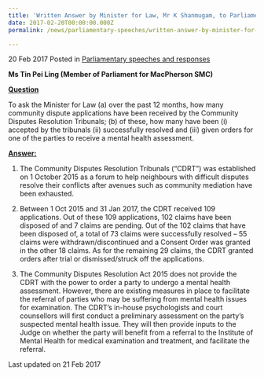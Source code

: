 ```yaml
---
title: 'Written Answer by Minister for Law, Mr K Shanmugam, to Parliamentary Question on the Community Disputes Resolution Tribunals'
date: 2017-02-20T00:00:00.000Z
permalink: /news/parliamentary-speeches/written-answer-by-minister-for-law--mr-k-shanmugam--to-parliamen3

---
```



20 Feb 2017 Posted in [Parliamentary speeches and responses](/news/parliamentary-speeches)

**Ms Tin Pei Ling (Member of Parliament for MacPherson SMC)**

**<u>Question</u>**

To ask the Minister for Law (a) over the past 12 months, how many community dispute applications have been received by the Community Disputes Resolution Tribunals; (b) of these, how many have been (i) accepted by the tribunals (ii) successfully resolved and (iii) given orders for one of the parties to receive a mental health assessment.

**<u>Answer:</u>**


1. The Community Disputes Resolution Tribunals (“CDRT”) was established on 1 October 2015 as a forum to help neighbours with difficult disputes resolve their conflicts after avenues such as community mediation have been exhausted.


2. Between 1 Oct 2015 and 31 Jan 2017, the CDRT received 109 applications. Out of these 109 applications, 102 claims have been disposed of and 7 claims are pending. Out of the 102 claims that have been disposed of, a total of 73 claims were successfully resolved – 55 claims were withdrawn/discontinued and a Consent Order was granted in the other 18 claims. As for the remaining 29 claims, the CDRT granted orders after trial or dismissed/struck off the applications.


3. The Community Disputes Resolution Act 2015 does not provide the CDRT with the power to order a party to undergo a mental health assessment.  However, there are existing measures in place to facilitate the referral of parties who may be suffering from mental health issues for examination. The CDRT’s in-house psychologists and court counsellors will first conduct a preliminary assessment on the party’s suspected mental health issue. They will then provide inputs to the Judge on whether the party will benefit from a referral to the Institute of Mental Health for medical examination and treatment, and facilitate the referral.


<p class="right-side-updated">Last updated on 21 Feb 2017</p>




